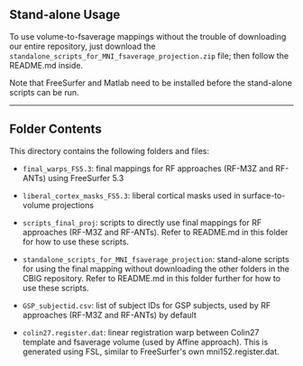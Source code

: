## Stand-alone Usage

To use volume-to-fsaverage mappings without the trouble of downloading our entire repository, just download the `standalone_scripts_for_MNI_fsaverage_projection.zip` file; then follow the README.md inside.

Note that FreeSurfer and Matlab need to be installed before the stand-alone scripts can be run.

----

## Folder Contents

This directory contains the following folders and files:

- `final_warps_FS5.3`: final mappings for RF approaches (RF-M3Z and RF-ANTs) using FreeSurfer 5.3

- `liberal_cortex_masks_FS5.3`: liberal cortical masks used in surface-to-volume projections

- `scripts_final_proj`: scripts to directly use final mappings for RF approaches (RF-M3Z and RF-ANTs). Refer to README.md in this folder for how to use these scripts.

- `standalone_scripts_for_MNI_fsaverage_projection`: stand-alone scripts for using the final mapping without downloading the other folders in the CBIG repository. Refer to README.md in this folder further for how to use these scripts.

- `GSP_subjectid.csv`: list of subject IDs for GSP subjects, used by RF approaches (RF-M3Z and RF-ANTs) by default

- `colin27.register.dat`: linear registration warp between Colin27 template and fsaverage volume (used by Affine approach). This is generated using FSL, similar to FreeSurfer's own mni152.register.dat.

